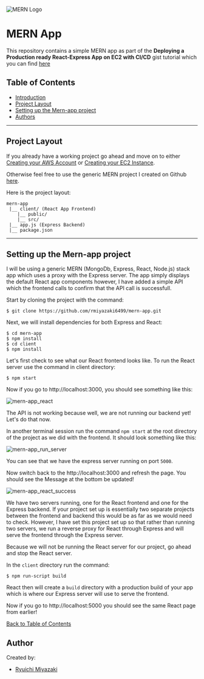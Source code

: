 ![MERN Logo](https://www.3ritechnologies.com/wp-content/uploads/2019/11/MERN-Stack-Training-in-Pune-e1575022427244.png)

# MERN App

This repository contains a simple MERN app as part of the **Deploying a Production ready React-Express App on EC2 with CI/CD** gist tutorial which you can find [here](https://gist.github.com/rmiyazaki6499/b564b40e306707c8ff6ca9c67d38fb6f)

## Table of Contents

- [Introduction](#introduction)
- [Project Layout](#project-layout)
- [Setting up the Mern-app project](#setting-up-the-mern-app-project)
- [Authors](#authors)

---

## Project Layout
  
   If you already have a working project go ahead and move on to either [Creating your AWS Account](#create-an-aws-account) or [Creating your EC2 Instance](#create-an-aws-ec2-instance).
  
  Otherwise feel free to use the generic MERN project I created on Github [here](https://github.com/rmiyazaki6499/mern-app.git).
  
  Here is the project layout:
  
  ```
  mern-app
   |__ client/ (React App Frontend)
      |__ public/
      |__ src/
   |__ app.js (Express Backend)
   |__ package.json
  
  ```
 
  
  ---
  
  ## Setting up the Mern-app project
  
  I will be using a generic MERN (MongoDb, Express, React, Node.js) stack app which uses a proxy with the Express server.
  The app simply displays the default React app components however, I have added a simple API which the frontend calls to confirm that the API call is successfull.
  
  Start by cloning the project with the command:
  ```
  $ git clone https://github.com/rmiyazaki6499/mern-app.git
  ```
  Next, we will install dependencies for both Express and React:
  ```
  $ cd mern-app
  $ npm install
  $ cd client
  $ npm install
  ```
  
  Let's first check to see what our React frontend looks like.
  To run the React server use the command in client directory:
  ```
  $ npm start
  ```
  Now if you go to http://localhost:3000, you should see something like this:
  
  ![mern-app_react](https://user-images.githubusercontent.com/41876764/87258089-b8358180-c455-11ea-955a-e182e689c993.png)
  
  The API is not working because well, we are not running our backend yet!
  Let's do that now.
  
  In another terminal session run the command `npm start` at the root directory of the project as we did with the frontend.
  It should look something like this:
  
  ![mern-app_run_server](https://user-images.githubusercontent.com/41876764/87258208-ad2f2100-c456-11ea-80c9-7ca9a3624462.png)
  
  You can see that we have the express server running on port `5000`.
  
  Now switch back to the http://localhost:3000 and refresh the page. You should see the Message at the bottom be updated!
  
  ![mern-app_react_success](https://user-images.githubusercontent.com/41876764/87258255-09924080-c457-11ea-97bd-40ad8784a00b.png)
  
  We have two servers running, one for the React frontend and one for the Express backend. 
  If your project set up is essentially two separate projects between the frontend and backend this would be as far as we would need to check.
  However, I have set this project set up so that rather than running two servers, we run a reverse proxy for React through Express and will serve the frontend through the Express server. 
  
  Because we will not be running the React server for our project, go ahead and stop the React server.
  
In the `client` directory run the command:
```
$ npm run-script build
```
  
React then will create a `build` directory with a production build of your app which is where our Express server will use to serve the frontend.
  
Now if you go to http://localhost:5000 you should see the same React page from earlier!
  

[Back to Table of Contents](#table-of-contents)


## Author

Created by:

- [Ryuichi Miyazaki](https://github.com/rmiyazaki6499)

